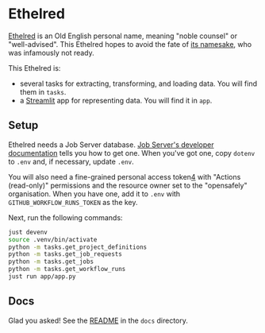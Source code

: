 # Ethelred

[Ethelred][1] is an Old English personal name, meaning "noble counsel" or "well-advised".
This Ethelred hopes to avoid the fate of [its namesake][2],
who was infamously not ready.

This Ethelred is:

* several tasks for extracting, transforming, and loading data.
  You will find them in `tasks`.
* a [Streamlit][] app for representing data.
  You will find it in `app`.

## Setup

Ethelred needs a Job Server database.
[Job Server's developer documentation][3] tells you how to get one.
When you've got one,
copy `dotenv` to `.env` and, if necessary, update `.env`.

You will also need a fine-grained personal access token[4] with "Actions (read-only)" permissions
and the resource owner set to the "opensafely" organisation.
When you have one, add it to `.env` with `GITHUB_WORKFLOW_RUNS_TOKEN` as the key.

Next, run the following commands:

```sh
just devenv
source .venv/bin/activate
python -m tasks.get_project_definitions
python -m tasks.get_job_requests
python -m tasks.get_jobs
python -m tasks.get_workflow_runs
just run app/app.py
```

## Docs

Glad you asked!
See the [README](docs/README.md) in the `docs` directory.

[1]: https://en.wikipedia.org/wiki/%C3%86thelred
[2]: https://en.wikipedia.org/wiki/%C3%86thelred_the_Unready
[3]: https://github.com/opensafely-core/job-server/blob/main/DEVELOPERS.md
[4]: https://github.com/settings/personal-access-tokens
[Streamlit]: https://streamlit.io/
